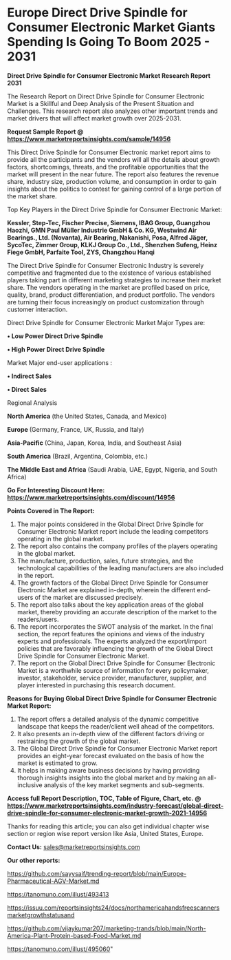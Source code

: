 # Europe Direct Drive Spindle for Consumer Electronic Market Giants Spending Is Going To Boom 2025 - 2031

<strong>Direct Drive Spindle for Consumer Electronic Market Research Report 2031</strong>

The Research Report on Direct Drive Spindle for Consumer Electronic Market is a Skillful and Deep Analysis of the Present Situation and Challenges. This research report also analyzes other important trends and market drivers that will affect market growth over 2025-2031.

<strong>Request Sample Report @ <a href=https://www.marketreportsinsights.com/sample/14956>https://www.marketreportsinsights.com/sample/14956</a></strong>

This Direct Drive Spindle for Consumer Electronic market report aims to provide all the participants and the vendors will all the details about growth factors, shortcomings, threats, and the profitable opportunities that the market will present in the near future. The report also features the revenue share, industry size, production volume, and consumption in order to gain insights about the politics to contest for gaining control of a large portion of the market share.

Top Key Players in the Direct Drive Spindle for Consumer Electronic Market:

<strong>Kessler, Step-Tec, Fischer Precise, Siemens, IBAG Group, Guangzhou Haozhi, GMN Paul Müller Industrie GmbH & Co. KG, Westwind Air Bearings., Ltd. (Novanta), Air Bearing, Nakanishi, Posa, Alfred Jäger, SycoTec, Zimmer Group, KLKJ Group Co., Ltd., Shenzhen Sufeng, Heinz Fiege GmbH, Parfaite Tool, ZYS, Changzhou Hanqi</strong>

The Direct Drive Spindle for Consumer Electronic Industry is severely competitive and fragmented due to the existence of various established players taking part in different marketing strategies to increase their market share. The vendors operating in the market are profiled based on price, quality, brand, product differentiation, and product portfolio. The vendors are turning their focus increasingly on product customization through customer interaction.

Direct Drive Spindle for Consumer Electronic Market Major Types are:

<strong>• Low Power Direct Drive Spindle

• High Power Direct Drive Spindle</strong>

Market Major end-user applications :

<strong>• Indirect Sales

• Direct Sales</strong>

Regional Analysis

</u><strong><b>North America</b></strong> (the United States, Canada, and Mexico)

<strong><b>Europe </b></strong>(Germany, France, UK, Russia, and Italy)

<strong><b>Asia-Pacific</b></strong> (China, Japan, Korea, India, and Southeast Asia)

<strong><b>South America</b></strong> (Brazil, Argentina, Colombia, etc.)

<strong><b>The Middle East and Africa</b></strong> (Saudi Arabia, UAE, Egypt, Nigeria, and South Africa)

<strong>Go For Interesting Discount Here: <a href=https://www.marketreportsinsights.com/discount/14956>https://www.marketreportsinsights.com/discount/14956</a></strong>

<strong>Points Covered in The Report:</strong>
<ol>
  <li>The major points considered in the Global Direct Drive Spindle for Consumer Electronic Market report include the leading competitors operating in the global market.</li>
  <li>The report also contains the company profiles of the players operating in the global market.</li>
  <li>The manufacture, production, sales, future strategies, and the technological capabilities of the leading manufacturers are also included in the report.</li>
  <li>The growth factors of the Global Direct Drive Spindle for Consumer Electronic Market are explained in-depth, wherein the different end-users of the market are discussed precisely.</li>
  <li>The report also talks about the key application areas of the global market, thereby providing an accurate description of the market to the readers/users.</li>
  <li>The report incorporates the SWOT analysis of the market. In the final section, the report features the opinions and views of the industry experts and professionals. The experts analyzed the export/import policies that are favorably influencing the growth of the Global Direct Drive Spindle for Consumer Electronic Market.</li>
  <li>The report on the Global Direct Drive Spindle for Consumer Electronic Market is a worthwhile source of information for every policymaker, investor, stakeholder, service provider, manufacturer, supplier, and player interested in purchasing this research document.</li>
</ol>
<strong>Reasons for Buying Global Direct Drive Spindle for Consumer Electronic Market Report:</strong>

<ol>
  <li>The report offers a detailed analysis of the dynamic competitive landscape that keeps the reader/client well ahead of the competitors.</li>
  <li>It also presents an in-depth view of the different factors driving or restraining the growth of the global market.</li>
  <li>The Global Direct Drive Spindle for Consumer Electronic Market report provides an eight-year forecast evaluated on the basis of how the market is estimated to grow.</li>
  <li>It helps in making aware business decisions by having providing thorough insights insights into the global market and by making an all-inclusive analysis of the key market segments and sub-segments.</li>
</ol>
<strong>Access full Report Description, TOC, Table of Figure, Chart, etc. @ <a href=https://www.marketreportsinsights.com/industry-forecast/global-direct-drive-spindle-for-consumer-electronic-market-growth-2021-14956>https://www.marketreportsinsights.com/industry-forecast/global-direct-drive-spindle-for-consumer-electronic-market-growth-2021-14956</a></strong>


Thanks for reading this article; you can also get individual chapter wise section or region wise report version like Asia, United States, Europe.

<strong>Contact Us:</strong>
sales@marketreportsinsights.com

<strong>Our other reports:</strong>

<a href=https://github.com/sayysaif/trending-report/blob/main/Europe-Pharmaceutical-AGV-Market.md>https://github.com/sayysaif/trending-report/blob/main/Europe-Pharmaceutical-AGV-Market.md</a>

<a href=https://tanomuno.com/illust/493413>https://tanomuno.com/illust/493413</a>

<a href=https://issuu.com/reportsinsights24/docs/northamericahandsfreescannersmarketgrowthstatusand>https://issuu.com/reportsinsights24/docs/northamericahandsfreescannersmarketgrowthstatusand</a>

<a href=https://github.com/vijaykumar207/marketing-trands/blob/main/North-America-Plant-Protein-based-Food-Market.md>https://github.com/vijaykumar207/marketing-trands/blob/main/North-America-Plant-Protein-based-Food-Market.md</a>

<a href=https://tanomuno.com/illust/495060>https://tanomuno.com/illust/495060</a>"
